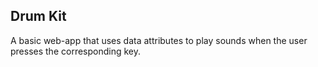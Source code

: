 ## Drum Kit

A basic web-app that uses data attributes to play sounds when the user presses the corresponding key.
